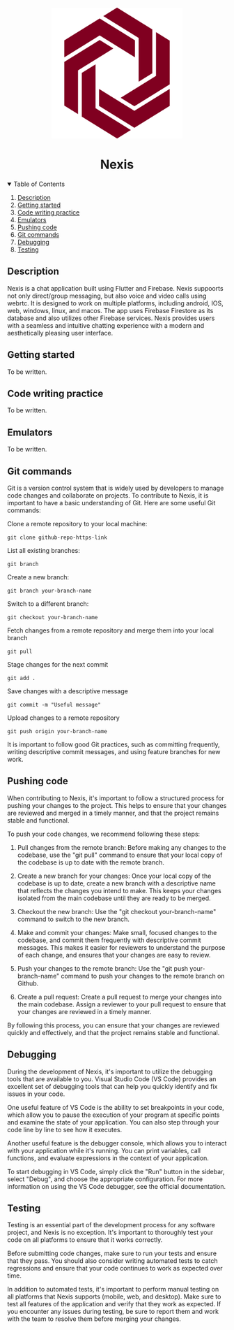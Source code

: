 <p align="center">
<img src="logo-no-background-icon.png" alt="Logo" width="300" height="300">

  <h1 align="center">Nexis</h3>

<!-- TABLE OF CONTENTS -->
<details open="open">
  <summary>Table of Contents</summary>
  <ol>
  <li><a href="#description">Description</a></li>
  <li><a href="#getting-started">Getting started</a></li>
  <li><a href="#code-writing-practice">Code writing practice</a></li>
  <li><a href="#emulators">Emulators</a></li>
  <li><a href="#pushing-code">Pushing code</a></li>
  <li><a href="#git-commands">Git commands</a></li>
  <li><a href="#debugging">Debugging</a></li>
  <li><a href="#testing">Testing</a></li>

</details>

## Description
Nexis is a chat application built using Flutter and Firebase. Nexis suppoorts not only direct/group messaging, but also voice and video calls using webrtc. It is designed to work on multiple platforms, including android, IOS, web, windows, linux, and macos. The app uses Firebase Firestore as its database and also utilizes other Firebase services. Nexis provides users with a seamless and intuitive chatting experience with a modern and aesthetically pleasing user interface.

## Getting started
To be written.

## Code writing practice
To be written.

## Emulators
To be written.

## Git commands
Git is a version control system that is widely used by developers to manage code changes and collaborate on projects. To contribute to Nexis, it is important to have a basic understanding of Git. Here are some useful Git commands:

Clone a remote repository to your local machine:
```
git clone github-repo-https-link
```

List all existing branches:
```
git branch
```

Create a new branch:
```
git branch your-branch-name
```

Switch to a different branch:
```
git checkout your-branch-name
```

Fetch changes from a remote repository and merge them into your local branch
```
git pull
```

Stage changes for the next commit
```
git add .
```

Save changes with a descriptive message
```
git commit -m "Useful message"
```

Upload changes to a remote repository
```
git push origin your-branch-name
```

It is important to follow good Git practices, such as committing frequently, writing descriptive commit messages, and using feature branches for new work.

## Pushing code
When contributing to Nexis, it's important to follow a structured process for pushing your changes to the project. This helps to ensure that your changes are reviewed and merged in a timely manner, and that the project remains stable and functional.

To push your code changes, we recommend following these steps:
1. Pull changes from the remote branch: Before making any changes to the codebase, use the "git pull" command to ensure that your local copy of the codebase is up to date with the remote branch.

2. Create a new branch for your changes: Once your local copy of the codebase is up to date, create a new branch with a descriptive name that reflects the changes you intend to make. This keeps your changes isolated from the main codebase until they are ready to be merged.

3. Checkout the new branch: Use the "git checkout your-branch-name" command to switch to the new branch.

4. Make and commit your changes: Make small, focused changes to the codebase, and commit them frequently with descriptive commit messages. This makes it easier for reviewers to understand the purpose of each change, and ensures that your changes are easy to review.

5. Push your changes to the remote branch: Use the "git push your-branch-name" command to push your changes to the remote branch on Github.

6. Create a pull request: Create a pull request to merge your changes into the main codebase. Assign a reviewer to your pull request to ensure that your changes are reviewed in a timely manner.

By following this process, you can ensure that your changes are reviewed quickly and effectively, and that the project remains stable and functional.

## Debugging
During the development of Nexis, it's important to utilize the debugging tools that are available to you. Visual Studio Code (VS Code) provides an excellent set of debugging tools that can help you quickly identify and fix issues in your code.

One useful feature of VS Code is the ability to set breakpoints in your code, which allow you to pause the execution of your program at specific points and examine the state of your application. You can also step through your code line by line to see how it executes.

Another useful feature is the debugger console, which allows you to interact with your application while it's running. You can print variables, call functions, and evaluate expressions in the context of your application.

To start debugging in VS Code, simply click the "Run" button in the sidebar, select "Debug", and choose the appropriate configuration. For more information on using the VS Code debugger, see the official documentation.

## Testing
Testing is an essential part of the development process for any software project, and Nexis is no exception. It's important to thoroughly test your code on all platforms to ensure that it works correctly.

Before submitting code changes, make sure to run your tests and ensure that they pass. You should also consider writing automated tests to catch regressions and ensure that your code continues to work as expected over time.

In addition to automated tests, it's important to perform manual testing on all platforms that Nexis supports (mobile, web, and desktop). Make sure to test all features of the application and verify that they work as expected. If you encounter any issues during testing, be sure to report them and work with the team to resolve them before merging your changes.